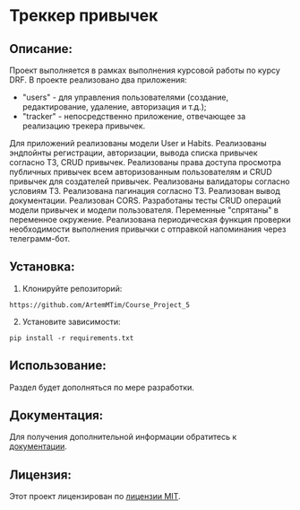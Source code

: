 # Треккер привычек
##  Описание:
Проект выполняется в рамках выполнения курсовой работы по курсу DRF.
В проекте реализовано два приложения:
- "users" - для управления пользователями (создание, редактирование, удаление, авторизация и т.д.);
- "tracker" - непосредственно приложение, отвечающее за реализацию трекера привычек.

Для приложений реализованы модели User и Habits.
Реализованы эндпойнты регистрации, авторизации, вывода списка привычек согласно ТЗ, CRUD привычек.
Реализованы права доступа просмотра публичных привычек всем авторизованным пользователям и CRUD привычек для создателей привычек.
Реализованы валидаторы согласно условиям ТЗ.
Реализована пагинация согласно ТЗ.
Реализован вывод документации.
Реализован CORS.
Разработаны тесты CRUD операций модели привычек и модели пользователя.
Переменные "спрятаны" в переменное окружение.
Реализована периодическая функция проверки необходимости выполнения привычки с отправкой напоминания через телеграмм-бот.


## Установка:
1. Клонируйте репозиторий:
```
https://github.com/ArtemMTim/Course_Project_5
```
2. Установите зависимости:
```
pip install -r requirements.txt
```
## Использование:
Раздел будет дополняться по мере разработки.


## Документация:
Для получения дополнительной информации обратитесь к [документации](docs/README.md).

## Лицензия:

Этот проект лицензирован по [лицензии MIT](LICENSE).